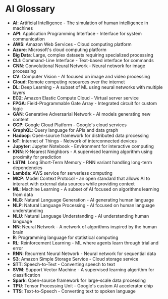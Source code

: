 # AI Glossary

- **AI**: Artificial Intelligence - The simulation of human intelligence in machines
- **API**: Application Programming Interface - Interface for system communication
- **AWS**: Amazon Web Services - Cloud computing platform
- **Azure**: Microsoft's cloud computing platform
- **Big Data**: Large, complex datasets requiring specialized processing
- **CLI**: Command-Line Interface - Text-based interface for commands
- **CNN**: Convolutional Neural Network - Neural network for image processing
- **CV**: Computer Vision - AI focused on image and video processing
- **Cloud**: Remote computing resources over the internet
- **DL**: Deep Learning - A subset of ML using neural networks with multiple layers
- **EC2**: Amazon Elastic Compute Cloud - Virtual server service
- **FPGA**: Field-Programmable Gate Array - Integrated circuit for custom logic
- **GAN**: Generative Adversarial Network - AI models generating new content
- **GCP**: Google Cloud Platform - Google's cloud services
- **GraphQL**: Query language for APIs and data graph
- **Hadoop**: Open-source framework for distributed data processing
- **IoT**: Internet of Things - Network of interconnected devices
- **Jupyter**: Jupyter Notebook - Environment for interactive computing
- **KNN**: K-Nearest Neighbors - A supervised learning algorithm using proximity for prediction
- **LSTM**: Long Short-Term Memory - RNN variant handling long-term dependencies
- **Lambda**: AWS service for serverless computing
- **MCP**: Model Context Protocol - an open standard that allows AI to interact with external data sources while providing context
- **ML**: Machine Learning - A subset of AI focused on algorithms learning from data
- **NLG**: Natural Language Generation - AI generating human language
- **NLP**: Natural Language Processing - AI focused on human language understanding
- **NLU**: Natural Language Understanding - AI understanding human language
- **NN**: Neural Network - A network of algorithms inspired by the human brain
- **R**: Programming language for statistical computing
- **RL**: Reinforcement Learning - ML where agents learn through trial and error
- **RNN**: Recurrent Neural Network - Neural network for sequential data
- **S3**: Amazon Simple Storage Service - Cloud storage service
- **STT**: Speech-to-Text - Converting speech to text
- **SVM**: Support Vector Machine - A supervised learning algorithm for classification
- **Spark**: Open-source framework for large-scale data processing
- **TPU**: Tensor Processing Unit - Google's custom AI accelerator chip
- **TTS**: Text-to-Speech - Converting text to spoken language